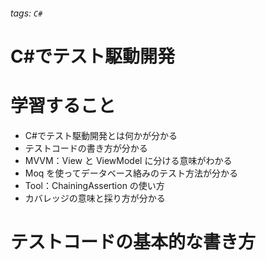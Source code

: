 ###### tags: `C#`

# C#でテスト駆動開発

# 学習すること

- C#でテスト駆動開発とは何かが分かる
- テストコードの書き方が分かる
- MVVM：View と ViewModel に分ける意味がわかる
- Moq を使ってデータベース絡みのテスト方法が分かる
- Tool：ChainingAssertion の使い方
- カバレッジの意味と採り方が分かる

# テストコードの基本的な書き方

